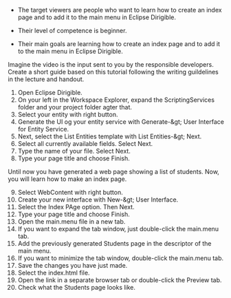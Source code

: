 - The target viewers are people who want to learn how to create an index page and to add it to the main menu in Eclipse Dirigible.

- Their level of competence is beginner.

- Their main goals are learning how to create an index page and to add it to the main menu in Eclipse Dirigible.



 Imagine the video is the input sent to you by the responsible developers. Create a short guide based on this tutorial following the writing guildelines in the lecture and handout.

1. Open Eclipse Dirigible.
2. On your left in the Workspace Explorer, expand the ScriptingServices folder and your project folder agter that.
3. Select your entity with right button.
4. Generate the UI og your entity service with Generate-\&gt; User Interface for Entity Service.
5. Next, select the List Entities template with List Entities-\&gt; Next.
6. Select all currently available fields. Select Next.
7. Type the name of your file. Select Next.
8. Type your page title and choose Finish.

Until now you have generated a web page showing a list of students. Now, you will learn how to make an index page.

9. Select WebContent with right button.
10. Create your new interface with New-\&gt; User Interface.
11. Select the Index PAge option. Then Next.
12. Type your page title and choose Finish.
13. Open the main.menu file in a new tab.
14. If you want to expand the tab window, just double-click the main.menu tab.
15. Add the previously generated Students page in the descriptor of the main menu.
16. If you want to minimize the tab window, double-click the main.menu tab.
17. Save the changes you have just made.
18. Select the index.html file.
19. Open the link in a separate browser tab or double-click the Preview tab.
20. Check what the Students page looks like.
